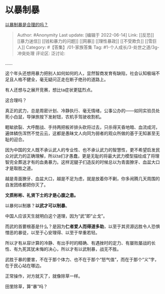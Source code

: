 # 以暴制暴
[以暴制暴是合理的吗？](https://www.zhihu.com/question/21285928/answer/1820425075)

> Author: #Anonymity
> Last update: [编辑于 2022-06-14]
> Link: [[反恐]] [[暴力迷信]] [[钱和暴力的问题]] [[网暴]] [[理性暴政]] [[不受欺负]] [[雪巨人]]
> Category: #【答集】/01-家族答集
> Tag: #1-个人成长/3-处世之道/3g-冲突处理 
> 评论区:
> 泛讨论:

……

这个年头还想用暴力把别人如何如何的人，显然智商发育有缺陷，社会认知极端不足且人格不健全，毫无疑问正走在断子绝孙的道路上。

有人还想与之展开竞赛，想比ta症状更猛烈点。

这合理吗？

真正的武力，总是周密计划、冷静执行、毫无情绪，公事公办的——如同实验员处死小白鼠，导弹旅按下发射钮，农机手驾驶收割机。

睚眦欲裂、大呼酣战、手持两把板斧排头砍将过去，只杀得天昏地暗、血流成河，遍体鳞伤浑然不觉云云，这都是愚昧文人向同为弱者的观众所做的基于无知甚至无耻的迎合。

因为中国的文人既不承认武人的专业性、也不承认武力的智慧性，更不希望启发民众对武力的正确理解，所以ta们才愚蠢，更是无耻的将最大武力模型描绘成了将理智完全葬送才有的血勇暴力。这样泥腿子们造反的时候总以为青面獠牙、血盆大口才是取胜之道。

越是青面獠牙、血盆大口，越是不足为虑，就是放着你不剿，你多闹腾几天周围的自发团练都把你灭了。

**文质彬彬、礼贤下士的才是心腹之患。**

以暴何以制暴？**以武才可以制暴**。

中国人应该天生就明白这个道理，因为“武”即“止戈”。

而武的首要根基是什么？是因为**仁者爱人而得道多助**，以至于其资源远胜令人恐惧憎恶的暴徒，以至于心安理得、以至于举重若轻。

所以才有从容计算的冷静、有出手时的精确、有遇挫时的定力、有屡败屡战的长性、有九死其犹未悔的决心，所以才有以武制暴，战无不胜。

武胜于暴的要害，不在于那个体力、也不在于那个“怒气值”，而在于那个“义”字，在于民心站在哪边。

正常操作，对方就灭了，就像除草一样。

田里除草，算“暴”吗？
